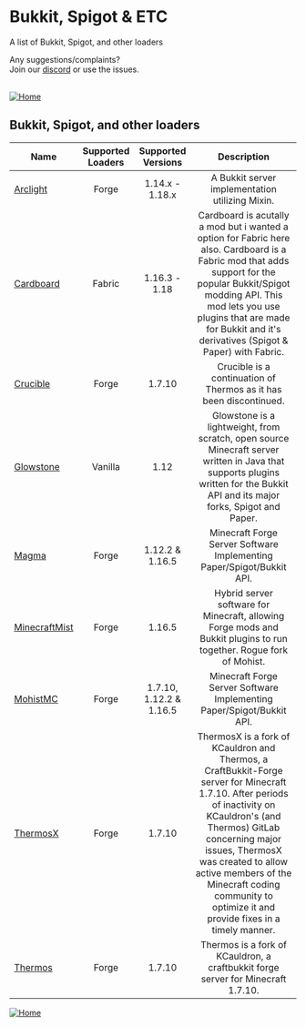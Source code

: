 # Bukkit, Spigot & ETC
A list of Bukkit, Spigot, and other loaders

Any suggestions/complaints?<br>
Join our [discord](https://discord.gg/8nzHYhVUQS) or use the issues.<br><br>

[![Home](https://i.imgur.com/zGuelkW.png)](https://github.com/NordicGamerFE/usefulmods/blob/main/README.md)

## Bukkit, Spigot, and other loaders

| Name | Supported Loaders | Supported Versions | Description |
| --- | :---: | :---: | :---: |
| [Arclight](https://github.com/IzzelAliz/Arclight) | Forge | 1.14.x - 1.18.x | A Bukkit server implementation utilizing Mixin. |
| [Cardboard](https://www.curseforge.com/minecraft/mc-mods/cardboard) | Fabric | 1.16.3 - 1.18 | Cardboard is acutally a mod but i wanted a option for Fabric here also. Cardboard is a Fabric mod that adds support for the popular Bukkit/Spigot modding API. This mod lets you use plugins that are made for Bukkit and it's derivatives (Spigot & Paper) with Fabric. |
| [Crucible](https://github.com/CrucibleMC/Crucible) | Forge | 1.7.10 | Crucible is a continuation of Thermos as it has been discontinued. |
| [Glowstone](https://github.com/GlowstoneMC/Glowstone) | Vanilla | 1.12 | Glowstone is a lightweight, from scratch, open source Minecraft server written in Java that supports plugins written for the Bukkit API and its major forks, Spigot and Paper. | 
| [Magma](https://magmafoundation.org) | Forge | 1.12.2 & 1.16.5 | Minecraft Forge Server Software Implementing Paper/Spigot/Bukkit API. |
| [MinecraftMist](https://github.com/MinecraftMist/Mist) | Forge | 1.16.5 | Hybrid server software for Minecraft, allowing Forge mods and Bukkit plugins to run together. Rogue fork of Mohist. |
| [MohistMC](https://mohistmc.com) | Forge | 1.7.10, 1.12.2 & 1.16.5 | Minecraft Forge Server Software Implementing Paper/Spigot/Bukkit API. |
| [ThermosX](https://github.com/DireClanMC/ThermosX) | Forge | 1.7.10 | ThermosX is a fork of KCauldron and Thermos, a CraftBukkit-Forge server for Minecraft 1.7.10. After periods of inactivity on KCauldron's (and Thermos) GitLab concerning major issues, ThermosX was created to allow active members of the Minecraft coding community to optimize it and provide fixes in a timely manner. |
| [Thermos](https://cyberdynecc.github.io/Thermos/install) | Forge | 1.7.10 | Thermos is a fork of KCauldron, a craftbukkit forge server for Minecraft 1.7.10. |

[![Home](https://i.imgur.com/zGuelkW.png)](https://github.com/NordicGamerFE/usefulmods/blob/main/README.md)
